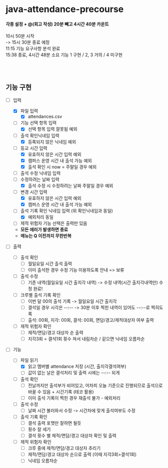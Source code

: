# java-attendance-precourse

#### 각종 설정 + @(회고 작성) 20분 빼고 4시간 40분 카운트

10시 50분 시작 <br>
-> 15시 30분 종료 예정 <br>
11:15 기능 요구사항 분석 완료 <br>
15:38 종료, 4시간 48분 소요
기능 1 구현 / 2, 3 거의 / 4 미구현

<br><br>

## 기능 구현

- [ ] 입력
    - [X] 파일 입력
        - [X] attendances.csv
    - [ ] 기능 선택 항목 입력
        - [X] 선택 항목 입력 잘못됨 예외
    - [ ] 출석 확인닉네임 입력
        - [X] 등록되지 않은 닉네임 예외
    - [ ] 등교 시간 입력
        - [X] 유효하지 않은 시간 입력 예외
        - [X] 캠퍼스 운영 시간 내 출석 가능 예외
        - [X] 출석 확인 시 now = 주말일 경우 예외
    - [ ] 출석 수정 닉네임 입력
    - [ ] 수정하려는 날짜 입력
        - [X] 출석 수정 시 수정하려는 날짜 주말일 경우 예외
    - [ ] 변경 시간 입력
        - [X] 유효하지 않은 시간 입력 예외
        - [X] 캠퍼스 운영 시간 내 출석 가능 예외
    - [ ] 출석 기록 확인 닉네임 입력 (위 확인닉네임과 동일)
        - [X] 예외처리 동일
    - [ ] 제적 위험자 기능 선택은 출력만 있음
    - **모든 에러가 발생하면 종료**
    - **메뉴는 Q 이전까지 무한반복**

- [ ] 출력
    - [ ] 출석 확인
        - [ ] 월일요일 시간 출석 출력
        - [ ] 이미 출석한 경우 수정 기능 이용하도록 안내 => 보류
    - [ ] 출석 수정
        - [ ] 기존 내역(월일요일 시간 출지각 내역) -> 수정 내역(시간 출지각내역만) 수정 완료!
    - [ ] 크루별 출석 기록 확인
        - [ ] 이번 달 00의 출석 기록 -> 월일요일 시간 출지각
        - [ ] 결석일 경우 시각은 --:-- -> 30분 이후 찍힌 내역이 있어도 --:--로 찍히도록
        - [ ] 출석: 00회, 지각: 00회, 결석: 00회, 면담/경고/제적대상자 여부 출력
    - [ ] 제적 위험자 확인
        - [ ] 제적/면담/경고 대상자 순 출력
        - [ ] 지각3회 = 결석1회 횟수 쳐서 내림차순 / 같으면 닉네임 오름차순

- [ ] 기능
    - [ ] 파일 읽기
        - [X] 읽고 멤버별 attendance 저장 (시간, 출지각결석여부)
        - [ ] 값이 없는 날은 결석처리 및 출력 시에는 --:-- 되게
    - [ ] 출석 확인
        - [ ] 전날까지만 출석부가 비어있고, 어차피 오늘 기준으로 진행되므로 출석으로 바꿀 수 있음 + 시간기록 (테코 활용)
        - [ ] 이미 출석 기록이 찍힌 경우 재출석 불가 - 예외처리
    - [ ] 출석 수정
        - [ ] 날짜 시간 불러와서 수정 -> 시간차에 맞게 출석여부도 수정
    - [ ] 출석 기록 확인
        - [ ] 결석 출력 포맷만 잘하면 될듯
        - [ ] 횟수 잘 세기
        - [ ] 결석 횟수 별 제적/면담/경고 대상자 확인 및 출력
    - [ ] 제적 위험자 확인
        - [ ] 크루 중에 제적/면담/경고 대상자 추리기
        - [ ] 제적/면담/경고 대상자 순으로 출력 (이때 지각3회=결석1회)
        - [ ] 닉네임 오름차순